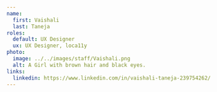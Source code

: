 ```yaml
---
name:
  first: Vaishali
  last: Taneja
roles:
  default: UX Designer
  ux: UX Designer, loca11y
photo:
  image: ../../images/staff/Vaishali.png
  alt: A Girl with brown hair and black eyes.
links:
  linkedin: https://www.linkedin.com/in/vaishali-taneja-239754262/
---
```

